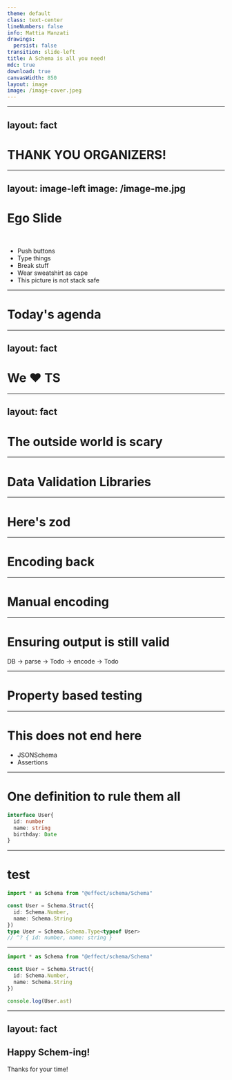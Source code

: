 ```yaml
---
theme: default
class: text-center
lineNumbers: false
info: Mattia Manzati
drawings:
  persist: false
transition: slide-left
title: A Schema is all you need!
mdc: true
download: true
canvasWidth: 850
layout: image
image: /image-cover.jpeg
---
```



---
layout: fact
---

# THANK YOU ORGANIZERS!


---
layout: image-left
image: /image-me.jpg
---

# Ego Slide
<br/>

- Push buttons
- Type things
- Break stuff
- Wear sweatshirt as cape
- This picture is not stack safe

---

# Today's agenda


---
layout: fact
---

# We ❤️ TS 

<!--
I do not need to convince you that types are great.
Maybe we took few years to realize that, but thanks to tools like TypeScript that brought a type system into JavaScript, we were able to step up our codebases and finally build production grade applications in JavaScript.

And the more the typings are well written and strict, the more our code becames robust, and we can develop our application based on some assumptions of how data is defined.
-->

---
layout: fact
---

# The outside world is scary

<!--
Unfortunately eventually we reach a point were we cannot make strict type definitions anymore.
They eventually have to reach the outside world for data, and as soon we do that, every assumption made while defining our strict types at compile time goes away.
And this is not restricted to interacting with network APIs, this applies as well when you have to fetch data back from some kind of storage.

Even though we may manage the storage of our application ourself, are we sure that the data we persist has'nt been corrupted or is somehow incompatible with our newest application update?
-->

---

# Data Validation Libraries

<!--
To solve this problem we have a lot of libraries like zod and others that solve this problem.
Given any unknown data that may come from the wire or the storage, they perform validation and ensure the shape of the data is exactly the one we expect.
Sure those are an additional dependency, but they make our application definetely more robust and less prone to fail due to malformed inputs.
-->

---

# Here's zod

<!--
So here it is our updated example, you'll notice that to avoid defining twice the shape of the data most of validation libraries take advantage of TypeScript's infer to derive the typescript types from a runtime definition.
And that is because to perform validation we need a runtime function to do that, and since typescript's type get compiled away, we need to use a javascript value as source of defining the data shape.
-->
---

# Encoding back

<!--
So what happens now that we have validated our incoming API data?
Seems odd, but most of the time you fetch something from the storage, you'll have eventually to write it back into persistence with updated data.

And unfortunately, that is out of scope for most data validation libraries. They only focus on input validation!
-->
---

# Manual encoding

<!--
So zod won't be of any help here, we need to write additional code that given our data, produces back something that's accepted by our storage or APIs.
Ok, now that's not clean and small code as we had before, but hey, it works! So why should we bother about it?
-->
---

# Ensuring output is still valid

DB -> parse -> Todo -> encode -> Todo

<!--
Well, maybe we should care about it.
If we are reading data from the storage, updating it, and then encoding it back, we need to ensure that given any data, we are able to persist it again.
This may seem trivial, but we basically have added a cost of defining manually a function, and always ensure that for any value we can encode it, and given the output validate it back again ensuring that the output is the same as the initial input.
This function is one of the critical point of our application, doing it wrong may result in unexpected user data loss.
-->
---

# Property based testing

<!--
And guess what? 
One way of being sure that we succefully implemented that encode function for every value is through something called "property based testing", where instead of testing a function with a given user value, we describe the properties we expect from that encode function.
Defining the property we want is pretty easy, we want that given User value we are able to encode it, and then restore it again from the encoded version.
But to do that we need to tell the property based testing framework how to generate valid user objects.
-->

---

# This does not end here
- JSONSchema
- Assertions

<!--
We're stuck in a loop. To safely parse and encode back data, we need information about how data is structured.
And there may be other requirements as well, let's say our app exposes some REST APIs, ho we may create the JSON schemas for the input of our APIs?
This whole mess is kinda absurd, because we know how the data is shaped, so dont you feel that maybe there's a better way to solve this rather then repeating ourself twenty times?
-->
---

# One definition to rule them all

```ts
interface User{
  id: number
  name: string
  birthday: Date
}
```

<!--
Let's go back to the drawing board.
The problem with all those tools is that they try to solve a specific issue, so they are all different packages built with different APIs.
So maybe we should move to a schema-centric definition, and derive everything from that? Exactly in the same way zod does it.



The problem here becomes how can we define such data structure, but turns out the solution was always just under our nose.
Our API should be able to fully describe a TypeScript's type... so maybe we should just use the same structure as TypeScript's AST to define internally our type?
-->

<!--
And this is exactly the key point that makes in my opinion @effect/schema the best solution for defining and using schemas in TypeScript.
effect/schema provides you with both the API to defines schemas, and along side few interpreters that will allow you to create decoding, encoding, arbitraries, json schemas and more from your schema definition.

 -->
---

# test

```ts
import * as Schema from "@effect/schema/Schema"

const User = Schema.Struct({
  id: Schema.Number,
  name: Schema.String
})
type User = Schema.Schema.Type<typeof User>
// ^? { id: number, name: string }
```
<!--
Let's start with a pretty simple example to see effect/schema in action.
As you can see the APIs are pretty simple, we define the User schema by providing the set of properties and for each property we pass in the type we expect at that property.
Exactly as other libraries, you can then use the Schema.Type utility to get the inferred type for our data structure. And use it in your code.
-->
---

```ts {monaco-run}
import * as Schema from "@effect/schema/Schema"

const User = Schema.Struct({
  id: Schema.Number,
  name: Schema.String
})

console.log(User.ast)
```
<!--
So where's the difference? Instead of building at runtime an implementation of the parse/encode/etc... function, each Schema type or combinator just produces an object that describes the AST.
Here you can see that if we try to log the value of our user defined schema, it is again very similar to what we would expect from a regular typescript AST.

-- the problem with validate
They focus on ensuring an input value, which most of library defaulted to unknown, and turn it into a structure defined at runtime, but they miss completely turning it back to the input type.
Let's have a look at the type signature of a function that validates our data that comes from the wire.
Most of validation libraries out there focus on starting from something unknown and turning it into our data structure.

-- effect schema

Effect schema does both, encoding and decoding, and this sets it apart from other libraries.

What does it mean? Let's take an example, let's say you have some structured string, just read from a file, like a json string, and you are able to turn it into a data structure by just calling JSON.parse; an array, an object.

-->

---
layout: fact
---

## Happy Schem-ing!
Thanks for your time!
